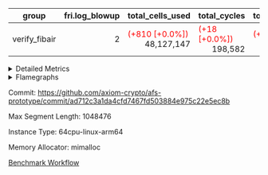 | group | fri.log_blowup | total_cells_used | total_cycles | total_proof_time_ms |
| --- | --- | --- | --- | --- |
| verify_fibair | <div style='text-align: right'>2</div>  | <span style="color: red">(+810 [+0.0%])</span> <div style='text-align: right'>48,127,147</div>  | <span style="color: red">(+18 [+0.0%])</span> <div style='text-align: right'>198,582</div>  | <span style="color: red">(+6.0 [+0.2%])</span> <div style='text-align: right'>2,911.0</div>  |


<details>
<summary>Detailed Metrics</summary>

| air_name | cells | constraints | interactions | main_cols | quotient_deg | rows |
| --- | --- | --- | --- | --- | --- | --- |
| FibonacciAir | <div style='text-align: right'>32</div>  | <div style='text-align: right'>5</div>  |  | <div style='text-align: right'>2</div>  | <div style='text-align: right'>1</div>  | <div style='text-align: right'>16</div>  |
| ProgramAir |  | <div style='text-align: right'>4</div>  | <div style='text-align: right'>1</div>  |  | <div style='text-align: right'>1</div>  |  |
| VmConnectorAir |  | <div style='text-align: right'>8</div>  | <div style='text-align: right'>3</div>  |  | <div style='text-align: right'>4</div>  |  |
| PersistentBoundaryAir<8> |  | <div style='text-align: right'>5</div>  | <div style='text-align: right'>3</div>  |  | <div style='text-align: right'>4</div>  |  |
| MemoryMerkleAir<8> |  | <div style='text-align: right'>38</div>  | <div style='text-align: right'>4</div>  |  | <div style='text-align: right'>4</div>  |  |
| AccessAdapterAir<2> |  | <div style='text-align: right'>12</div>  | <div style='text-align: right'>5</div>  |  | <div style='text-align: right'>4</div>  |  |
| AccessAdapterAir<4> |  | <div style='text-align: right'>12</div>  | <div style='text-align: right'>5</div>  |  | <div style='text-align: right'>4</div>  |  |
| AccessAdapterAir<8> |  | <div style='text-align: right'>12</div>  | <div style='text-align: right'>5</div>  |  | <div style='text-align: right'>4</div>  |  |
| Poseidon2VmAir<BabyBearParameters> |  | <div style='text-align: right'>517</div>  | <div style='text-align: right'>32</div>  |  | <div style='text-align: right'>4</div>  |  |
| FriReducedOpeningAir |  | <div style='text-align: right'>59</div>  | <div style='text-align: right'>35</div>  |  | <div style='text-align: right'>4</div>  |  |
| VmAirWrapper<NativeVectorizedAdapterAir<4>, FieldExtensionCoreAir> |  | <div style='text-align: right'>23</div>  | <div style='text-align: right'>15</div>  |  | <div style='text-align: right'>4</div>  |  |
| VmAirWrapper<NativeAdapterAir<2, 1>, FieldArithmeticCoreAir> |  | <div style='text-align: right'>23</div>  | <div style='text-align: right'>15</div>  |  | <div style='text-align: right'>4</div>  |  |
| VmAirWrapper<JalNativeAdapterAir, JalCoreAir> |  | <div style='text-align: right'>6</div>  | <div style='text-align: right'>7</div>  |  | <div style='text-align: right'>4</div>  |  |
| VmAirWrapper<BranchNativeAdapterAir, BranchEqualCoreAir<1> |  | <div style='text-align: right'>23</div>  | <div style='text-align: right'>11</div>  |  | <div style='text-align: right'>2</div>  |  |
| VmAirWrapper<NativeLoadStoreAdapterAir<1>, NativeLoadStoreCoreAir<1> |  | <div style='text-align: right'>31</div>  | <div style='text-align: right'>19</div>  |  | <div style='text-align: right'>4</div>  |  |
| PhantomAir |  | <div style='text-align: right'>4</div>  | <div style='text-align: right'>3</div>  |  | <div style='text-align: right'>4</div>  |  |
| VariableRangeCheckerAir |  | <div style='text-align: right'>4</div>  | <div style='text-align: right'>1</div>  |  | <div style='text-align: right'>1</div>  |  |

| commit_exe_time_ms | execute_and_trace_gen_time_ms | execute_time_ms | fri.log_blowup | keygen_time_ms | stark_prove_excluding_trace_time_ms | total_cells | verify_program_compile_ms |
| --- | --- | --- | --- | --- | --- | --- | --- |
| <span style="color: red">(+2.0 [+28.6%])</span> <div style='text-align: right'>9.0</div>  | <div style='text-align: right'>1,708.0</div>  | <span style="color: green">(-6.0 [-1.0%])</span> <div style='text-align: right'>611.0</div>  | <div style='text-align: right'>2</div>  | <span style="color: red">(+7.0 [+2.0%])</span> <div style='text-align: right'>352.0</div>  | <span style="color: red">(+2.0 [+18.2%])</span> <div style='text-align: right'>13.0</div>  | <div style='text-align: right'>32</div>  | <span style="color: green">(-1.0 [-6.2%])</span> <div style='text-align: right'>15.0</div>  |

| group | segment | stark_prove_excluding_trace_time_ms | total_cells | total_cells_used | total_cycles | trace_gen_time_ms |
| --- | --- | --- | --- | --- | --- | --- |
| verify_fibair | 0 | <span style="color: red">(+6.0 [+0.2%])</span> <div style='text-align: right'>2,911.0</div>  | <div style='text-align: right'>107,769,880</div>  | <span style="color: red">(+810 [+0.0%])</span> <div style='text-align: right'>48,127,147</div>  | <span style="color: red">(+18 [+0.0%])</span> <div style='text-align: right'>198,582</div>  | <span style="color: red">(+9.0 [+0.8%])</span> <div style='text-align: right'>1,090.0</div>  |

| group | chip_name | segment | rows_used |
| --- | --- | --- | --- |
| verify_fibair | ProgramChip | 0 | <div style='text-align: right'>16,317</div>  |
| verify_fibair | VmConnectorAir | 0 | <div style='text-align: right'>2</div>  |
| verify_fibair | Boundary | 0 | <div style='text-align: right'>22,770</div>  |
| verify_fibair | Merkle | 0 | <div style='text-align: right'>43,900</div>  |
| verify_fibair | AccessAdapter<2> | 0 | <span style="color: red">(+36 [+0.1%])</span> <div style='text-align: right'>58,184</div>  |
| verify_fibair | AccessAdapter<4> | 0 | <span style="color: red">(+18 [+0.1%])</span> <div style='text-align: right'>35,792</div>  |
| verify_fibair | AccessAdapter<8> | 0 | <div style='text-align: right'>23,300</div>  |
| verify_fibair | Poseidon2VmAir<BabyBearParameters> | 0 | <div style='text-align: right'>66,670</div>  |
| verify_fibair | FriReducedOpeningAir | 0 | <div style='text-align: right'>336</div>  |
| verify_fibair | <NativeVectorizedAdapterAir<4>,FieldExtensionCoreAir> | 0 | <div style='text-align: right'>2,186</div>  |
| verify_fibair | <NativeAdapterAir<2, 1>,FieldArithmeticCoreAir> | 0 | <div style='text-align: right'>68,144</div>  |
| verify_fibair | <JalNativeAdapterAir,JalCoreAir> | 0 | <span style="color: red">(+18 [+0.4%])</span> <div style='text-align: right'>5,104</div>  |
| verify_fibair | <BranchNativeAdapterAir,BranchEqualCoreAir<1>> | 0 | <div style='text-align: right'>30,558</div>  |
| verify_fibair | <NativeLoadStoreAdapterAir<1>,NativeLoadStoreCoreAir<1>> | 0 | <div style='text-align: right'>85,891</div>  |
| verify_fibair | PhantomAir | 0 | <div style='text-align: right'>5,216</div>  |
| verify_fibair | VariableRangeCheckerAir | 0 | <div style='text-align: right'>262,144</div>  |

| group | dsl_ir | opcode | segment | frequency |
| --- | --- | --- | --- | --- |
| verify_fibair |  | ADD | 0 | <div style='text-align: right'>54,984</div>  |
| verify_fibair |  | BBE4DIV | 0 | <div style='text-align: right'>297</div>  |
| verify_fibair |  | BBE4MUL | 0 | <div style='text-align: right'>891</div>  |
| verify_fibair |  | BEQ | 0 | <div style='text-align: right'>1,418</div>  |
| verify_fibair |  | BNE | 0 | <div style='text-align: right'>29,140</div>  |
| verify_fibair |  | COMP_POS2 | 0 | <div style='text-align: right'>1,092</div>  |
| verify_fibair |  | DIV | 0 | <div style='text-align: right'>3</div>  |
| verify_fibair |  | FE4ADD | 0 | <div style='text-align: right'>492</div>  |
| verify_fibair |  | FE4SUB | 0 | <div style='text-align: right'>506</div>  |
| verify_fibair |  | FRI_REDUCED_OPENING | 0 | <div style='text-align: right'>126</div>  |
| verify_fibair |  | JAL | 0 | <span style="color: red">(+18 [+0.4%])</span> <div style='text-align: right'>5,104</div>  |
| verify_fibair |  | LOADW | 0 | <div style='text-align: right'>18,438</div>  |
| verify_fibair |  | LOADW2 | 0 | <div style='text-align: right'>14,569</div>  |
| verify_fibair |  | MUL | 0 | <div style='text-align: right'>9,857</div>  |
| verify_fibair |  | PERM_POS2 | 0 | <div style='text-align: right'>265</div>  |
| verify_fibair |  | PHANTOM | 0 | <div style='text-align: right'>5,216</div>  |
| verify_fibair |  | SHINTW | 0 | <div style='text-align: right'>13,651</div>  |
| verify_fibair |  | STOREW | 0 | <div style='text-align: right'>30,347</div>  |
| verify_fibair |  | STOREW2 | 0 | <div style='text-align: right'>8,886</div>  |
| verify_fibair |  | SUB | 0 | <div style='text-align: right'>3,300</div>  |

| group | air_name | dsl_ir | opcode | segment | cells_used |
| --- | --- | --- | --- | --- | --- |
| verify_fibair | <NativeAdapterAir<2, 1>,FieldArithmeticCoreAir> |  | ADD | 0 | <div style='text-align: right'>1,649,520</div>  |
| verify_fibair | AccessAdapter<2> |  | ADD | 0 | <span style="color: red">(+198 [+1.6%])</span> <div style='text-align: right'>12,947</div>  |
| verify_fibair | AccessAdapter<4> |  | ADD | 0 | <span style="color: red">(+117 [+1.5%])</span> <div style='text-align: right'>7,813</div>  |
| verify_fibair | AccessAdapter<8> |  | ADD | 0 | <div style='text-align: right'>731</div>  |
| verify_fibair | Boundary |  | ADD | 0 | <div style='text-align: right'>1,720</div>  |
| verify_fibair | Merkle |  | ADD | 0 | <div style='text-align: right'>2,752</div>  |
| verify_fibair | <NativeVectorizedAdapterAir<4>,FieldExtensionCoreAir> |  | BBE4DIV | 0 | <div style='text-align: right'>11,880</div>  |
| verify_fibair | AccessAdapter<2> |  | BBE4DIV | 0 | <div style='text-align: right'>2,904</div>  |
| verify_fibair | AccessAdapter<4> |  | BBE4DIV | 0 | <div style='text-align: right'>1,716</div>  |
| verify_fibair | <NativeVectorizedAdapterAir<4>,FieldExtensionCoreAir> |  | BBE4MUL | 0 | <div style='text-align: right'>35,640</div>  |
| verify_fibair | AccessAdapter<2> |  | BBE4MUL | 0 | <span style="color: red">(+198 [+1.3%])</span> <div style='text-align: right'>15,136</div>  |
| verify_fibair | AccessAdapter<4> |  | BBE4MUL | 0 | <span style="color: red">(+117 [+1.3%])</span> <div style='text-align: right'>8,944</div>  |
| verify_fibair | <BranchNativeAdapterAir,BranchEqualCoreAir<1>> |  | BEQ | 0 | <div style='text-align: right'>32,614</div>  |
| verify_fibair | <BranchNativeAdapterAir,BranchEqualCoreAir<1>> |  | BNE | 0 | <div style='text-align: right'>670,220</div>  |
| verify_fibair | AccessAdapter<2> |  | BNE | 0 | <div style='text-align: right'>946</div>  |
| verify_fibair | AccessAdapter<4> |  | BNE | 0 | <div style='text-align: right'>559</div>  |
| verify_fibair | AccessAdapter<2> |  | COMP_POS2 | 0 | <div style='text-align: right'>48,048</div>  |
| verify_fibair | AccessAdapter<4> |  | COMP_POS2 | 0 | <div style='text-align: right'>28,392</div>  |
| verify_fibair | AccessAdapter<8> |  | COMP_POS2 | 0 | <div style='text-align: right'>18,564</div>  |
| verify_fibair | Poseidon2VmAir<BabyBearParameters> |  | COMP_POS2 | 0 | <div style='text-align: right'>610,428</div>  |
| verify_fibair | <NativeAdapterAir<2, 1>,FieldArithmeticCoreAir> |  | DIV | 0 | <div style='text-align: right'>90</div>  |
| verify_fibair | <NativeVectorizedAdapterAir<4>,FieldExtensionCoreAir> |  | FE4ADD | 0 | <div style='text-align: right'>19,680</div>  |
| verify_fibair | AccessAdapter<2> |  | FE4ADD | 0 | <div style='text-align: right'>10,450</div>  |
| verify_fibair | AccessAdapter<4> |  | FE4ADD | 0 | <div style='text-align: right'>6,175</div>  |
| verify_fibair | <NativeVectorizedAdapterAir<4>,FieldExtensionCoreAir> |  | FE4SUB | 0 | <div style='text-align: right'>20,240</div>  |
| verify_fibair | AccessAdapter<2> |  | FE4SUB | 0 | <div style='text-align: right'>18,546</div>  |
| verify_fibair | AccessAdapter<4> |  | FE4SUB | 0 | <div style='text-align: right'>10,959</div>  |
| verify_fibair | AccessAdapter<2> |  | FRI_REDUCED_OPENING | 0 | <div style='text-align: right'>2,024</div>  |
| verify_fibair | AccessAdapter<4> |  | FRI_REDUCED_OPENING | 0 | <div style='text-align: right'>1,196</div>  |
| verify_fibair | FriReducedOpeningAir |  | FRI_REDUCED_OPENING | 0 | <div style='text-align: right'>21,504</div>  |
| verify_fibair | <JalNativeAdapterAir,JalCoreAir> |  | JAL | 0 | <span style="color: red">(+180 [+0.4%])</span> <div style='text-align: right'>51,040</div>  |
| verify_fibair | AccessAdapter<2> |  | JAL | 0 | <div style='text-align: right'>11</div>  |
| verify_fibair | AccessAdapter<4> |  | JAL | 0 | <div style='text-align: right'>13</div>  |
| verify_fibair | <NativeLoadStoreAdapterAir<1>,NativeLoadStoreCoreAir<1>> |  | LOADW | 0 | <div style='text-align: right'>755,958</div>  |
| verify_fibair | AccessAdapter<2> |  | LOADW | 0 | <div style='text-align: right'>29,062</div>  |
| verify_fibair | AccessAdapter<4> |  | LOADW | 0 | <div style='text-align: right'>20,566</div>  |
| verify_fibair | AccessAdapter<8> |  | LOADW | 0 | <div style='text-align: right'>16,133</div>  |
| verify_fibair | Boundary |  | LOADW | 0 | <div style='text-align: right'>27,880</div>  |
| verify_fibair | Merkle |  | LOADW | 0 | <div style='text-align: right'>44,416</div>  |
| verify_fibair | <NativeLoadStoreAdapterAir<1>,NativeLoadStoreCoreAir<1>> |  | LOADW2 | 0 | <div style='text-align: right'>597,329</div>  |
| verify_fibair | AccessAdapter<2> |  | LOADW2 | 0 | <div style='text-align: right'>13,288</div>  |
| verify_fibair | AccessAdapter<4> |  | LOADW2 | 0 | <div style='text-align: right'>7,969</div>  |
| verify_fibair | AccessAdapter<8> |  | LOADW2 | 0 | <div style='text-align: right'>1,003</div>  |
| verify_fibair | Boundary |  | LOADW2 | 0 | <div style='text-align: right'>1,880</div>  |
| verify_fibair | Merkle |  | LOADW2 | 0 | <div style='text-align: right'>2,880</div>  |
| verify_fibair | <NativeAdapterAir<2, 1>,FieldArithmeticCoreAir> |  | MUL | 0 | <div style='text-align: right'>295,710</div>  |
| verify_fibair | AccessAdapter<2> |  | MUL | 0 | <div style='text-align: right'>11,110</div>  |
| verify_fibair | AccessAdapter<4> |  | MUL | 0 | <div style='text-align: right'>10,647</div>  |
| verify_fibair | AccessAdapter<8> |  | MUL | 0 | <div style='text-align: right'>10,982</div>  |
| verify_fibair | Boundary |  | MUL | 0 | <div style='text-align: right'>25,840</div>  |
| verify_fibair | Merkle |  | MUL | 0 | <div style='text-align: right'>41,152</div>  |
| verify_fibair | AccessAdapter<2> |  | PERM_POS2 | 0 | <div style='text-align: right'>22,770</div>  |
| verify_fibair | AccessAdapter<4> |  | PERM_POS2 | 0 | <div style='text-align: right'>13,455</div>  |
| verify_fibair | AccessAdapter<8> |  | PERM_POS2 | 0 | <div style='text-align: right'>8,806</div>  |
| verify_fibair | Poseidon2VmAir<BabyBearParameters> |  | PERM_POS2 | 0 | <div style='text-align: right'>148,135</div>  |
| verify_fibair | PhantomAir |  | PHANTOM | 0 | <div style='text-align: right'>31,296</div>  |
| verify_fibair | <NativeLoadStoreAdapterAir<1>,NativeLoadStoreCoreAir<1>> |  | SHINTW | 0 | <div style='text-align: right'>559,691</div>  |
| verify_fibair | AccessAdapter<2> |  | SHINTW | 0 | <div style='text-align: right'>89,463</div>  |
| verify_fibair | AccessAdapter<4> |  | SHINTW | 0 | <div style='text-align: right'>69,849</div>  |
| verify_fibair | AccessAdapter<8> |  | SHINTW | 0 | <div style='text-align: right'>69,683</div>  |
| verify_fibair | Boundary |  | SHINTW | 0 | <div style='text-align: right'>163,960</div>  |
| verify_fibair | Merkle |  | SHINTW | 0 | <div style='text-align: right'>582,720</div>  |
| verify_fibair | <NativeLoadStoreAdapterAir<1>,NativeLoadStoreCoreAir<1>> |  | STOREW | 0 | <div style='text-align: right'>1,244,227</div>  |
| verify_fibair | AccessAdapter<2> |  | STOREW | 0 | <div style='text-align: right'>108,614</div>  |
| verify_fibair | AccessAdapter<4> |  | STOREW | 0 | <div style='text-align: right'>70,226</div>  |
| verify_fibair | AccessAdapter<8> |  | STOREW | 0 | <div style='text-align: right'>55,845</div>  |
| verify_fibair | Boundary |  | STOREW | 0 | <div style='text-align: right'>131,400</div>  |
| verify_fibair | Merkle |  | STOREW | 0 | <div style='text-align: right'>558,720</div>  |
| verify_fibair | <NativeLoadStoreAdapterAir<1>,NativeLoadStoreCoreAir<1>> |  | STOREW2 | 0 | <div style='text-align: right'>364,326</div>  |
| verify_fibair | AccessAdapter<2> |  | STOREW2 | 0 | <div style='text-align: right'>38,236</div>  |
| verify_fibair | AccessAdapter<4> |  | STOREW2 | 0 | <div style='text-align: right'>26,481</div>  |
| verify_fibair | AccessAdapter<8> |  | STOREW2 | 0 | <div style='text-align: right'>21,692</div>  |
| verify_fibair | Boundary |  | STOREW2 | 0 | <div style='text-align: right'>51,000</div>  |
| verify_fibair | Merkle |  | STOREW2 | 0 | <div style='text-align: right'>89,344</div>  |
| verify_fibair | <NativeAdapterAir<2, 1>,FieldArithmeticCoreAir> |  | SUB | 0 | <div style='text-align: right'>99,000</div>  |
| verify_fibair | AccessAdapter<2> |  | SUB | 0 | <div style='text-align: right'>16,335</div>  |
| verify_fibair | AccessAdapter<4> |  | SUB | 0 | <div style='text-align: right'>18,525</div>  |
| verify_fibair | AccessAdapter<8> |  | SUB | 0 | <div style='text-align: right'>21,981</div>  |
| verify_fibair | Boundary |  | SUB | 0 | <div style='text-align: right'>51,720</div>  |
| verify_fibair | Merkle |  | SUB | 0 | <div style='text-align: right'>82,752</div>  |

| group | execute_time_ms | fri.log_blowup | num_segments | total_cells_used | total_cycles | total_proof_time_ms |
| --- | --- | --- | --- | --- | --- | --- |
| verify_fibair | <span style="color: green">(-4.0 [-0.7%])</span> <div style='text-align: right'>574.0</div>  | <div style='text-align: right'>2</div>  | <div style='text-align: right'>1</div>  | <span style="color: red">(+810 [+0.0%])</span> <div style='text-align: right'>48,127,147</div>  | <span style="color: red">(+18 [+0.0%])</span> <div style='text-align: right'>198,582</div>  | <span style="color: red">(+6.0 [+0.2%])</span> <div style='text-align: right'>2,911.0</div>  |

| group | air_name | segment | cells | main_cols | perm_cols | prep_cols | rows |
| --- | --- | --- | --- | --- | --- | --- | --- |
| verify_fibair | ProgramAir | 0 | <div style='text-align: right'>294,912</div>  | <div style='text-align: right'>10</div>  | <div style='text-align: right'>8</div>  |  | <div style='text-align: right'>16,384</div>  |
| verify_fibair | VmConnectorAir | 0 | <div style='text-align: right'>24</div>  | <div style='text-align: right'>4</div>  | <div style='text-align: right'>8</div>  | <div style='text-align: right'>1</div>  | <div style='text-align: right'>2</div>  |
| verify_fibair | PersistentBoundaryAir<8> | 0 | <div style='text-align: right'>917,504</div>  | <div style='text-align: right'>20</div>  | <div style='text-align: right'>8</div>  |  | <div style='text-align: right'>32,768</div>  |
| verify_fibair | MemoryMerkleAir<8> | 0 | <div style='text-align: right'>2,883,584</div>  | <div style='text-align: right'>32</div>  | <div style='text-align: right'>12</div>  |  | <div style='text-align: right'>65,536</div>  |
| verify_fibair | AccessAdapterAir<2> | 0 | <div style='text-align: right'>1,769,472</div>  | <div style='text-align: right'>11</div>  | <div style='text-align: right'>16</div>  |  | <div style='text-align: right'>65,536</div>  |
| verify_fibair | AccessAdapterAir<4> | 0 | <div style='text-align: right'>1,900,544</div>  | <div style='text-align: right'>13</div>  | <div style='text-align: right'>16</div>  |  | <div style='text-align: right'>65,536</div>  |
| verify_fibair | AccessAdapterAir<8> | 0 | <div style='text-align: right'>1,081,344</div>  | <div style='text-align: right'>17</div>  | <div style='text-align: right'>16</div>  |  | <div style='text-align: right'>32,768</div>  |
| verify_fibair | Poseidon2VmAir<BabyBearParameters> | 0 | <div style='text-align: right'>77,987,840</div>  | <div style='text-align: right'>559</div>  | <div style='text-align: right'>36</div>  |  | <div style='text-align: right'>131,072</div>  |
| verify_fibair | FriReducedOpeningAir | 0 | <div style='text-align: right'>71,680</div>  | <div style='text-align: right'>64</div>  | <div style='text-align: right'>76</div>  |  | <div style='text-align: right'>512</div>  |
| verify_fibair | VmAirWrapper<NativeVectorizedAdapterAir<4>, FieldExtensionCoreAir> | 0 | <div style='text-align: right'>245,760</div>  | <div style='text-align: right'>40</div>  | <div style='text-align: right'>20</div>  |  | <div style='text-align: right'>4,096</div>  |
| verify_fibair | VmAirWrapper<NativeAdapterAir<2, 1>, FieldArithmeticCoreAir> | 0 | <div style='text-align: right'>6,553,600</div>  | <div style='text-align: right'>30</div>  | <div style='text-align: right'>20</div>  |  | <div style='text-align: right'>131,072</div>  |
| verify_fibair | VmAirWrapper<JalNativeAdapterAir, JalCoreAir> | 0 | <div style='text-align: right'>180,224</div>  | <div style='text-align: right'>10</div>  | <div style='text-align: right'>12</div>  |  | <div style='text-align: right'>8,192</div>  |
| verify_fibair | VmAirWrapper<BranchNativeAdapterAir, BranchEqualCoreAir<1> | 0 | <div style='text-align: right'>1,671,168</div>  | <div style='text-align: right'>23</div>  | <div style='text-align: right'>28</div>  |  | <div style='text-align: right'>32,768</div>  |
| verify_fibair | VmAirWrapper<NativeLoadStoreAdapterAir<1>, NativeLoadStoreCoreAir<1> | 0 | <div style='text-align: right'>8,519,680</div>  | <div style='text-align: right'>41</div>  | <div style='text-align: right'>24</div>  |  | <div style='text-align: right'>131,072</div>  |
| verify_fibair | PhantomAir | 0 | <div style='text-align: right'>114,688</div>  | <div style='text-align: right'>6</div>  | <div style='text-align: right'>8</div>  |  | <div style='text-align: right'>8,192</div>  |
| verify_fibair | VariableRangeCheckerAir | 0 | <div style='text-align: right'>2,359,296</div>  | <div style='text-align: right'>1</div>  | <div style='text-align: right'>8</div>  | <div style='text-align: right'>2</div>  | <div style='text-align: right'>262,144</div>  |

| segment | trace_gen_time_ms |
| --- | --- |
| 0 | <span style="color: red">(+6.0 [+0.6%])</span> <div style='text-align: right'>1,096.0</div>  |

</details>



<details>
<summary>Flamegraphs</summary>

[![](https://axiom-public-data-sandbox-us-east-1.s3.us-east-1.amazonaws.com/benchmark/github/flamegraphs/ad712c3a1da4cfd7467fd503884e975c22e5ec8b/verify_fibair-38e0b9de817f645c4bec37c0d4a3e58baecccb040f5718dc069a72c7385a0bed-verify_fibair.dsl_ir.opcode.air_name.cells_used.reverse.svg)](https://axiom-public-data-sandbox-us-east-1.s3.us-east-1.amazonaws.com/benchmark/github/flamegraphs/ad712c3a1da4cfd7467fd503884e975c22e5ec8b/verify_fibair-38e0b9de817f645c4bec37c0d4a3e58baecccb040f5718dc069a72c7385a0bed-verify_fibair.dsl_ir.opcode.air_name.cells_used.reverse.svg)
[![](https://axiom-public-data-sandbox-us-east-1.s3.us-east-1.amazonaws.com/benchmark/github/flamegraphs/ad712c3a1da4cfd7467fd503884e975c22e5ec8b/verify_fibair-38e0b9de817f645c4bec37c0d4a3e58baecccb040f5718dc069a72c7385a0bed-verify_fibair.dsl_ir.opcode.air_name.cells_used.svg)](https://axiom-public-data-sandbox-us-east-1.s3.us-east-1.amazonaws.com/benchmark/github/flamegraphs/ad712c3a1da4cfd7467fd503884e975c22e5ec8b/verify_fibair-38e0b9de817f645c4bec37c0d4a3e58baecccb040f5718dc069a72c7385a0bed-verify_fibair.dsl_ir.opcode.air_name.cells_used.svg)
[![](https://axiom-public-data-sandbox-us-east-1.s3.us-east-1.amazonaws.com/benchmark/github/flamegraphs/ad712c3a1da4cfd7467fd503884e975c22e5ec8b/verify_fibair-38e0b9de817f645c4bec37c0d4a3e58baecccb040f5718dc069a72c7385a0bed-verify_fibair.dsl_ir.opcode.frequency.reverse.svg)](https://axiom-public-data-sandbox-us-east-1.s3.us-east-1.amazonaws.com/benchmark/github/flamegraphs/ad712c3a1da4cfd7467fd503884e975c22e5ec8b/verify_fibair-38e0b9de817f645c4bec37c0d4a3e58baecccb040f5718dc069a72c7385a0bed-verify_fibair.dsl_ir.opcode.frequency.reverse.svg)
[![](https://axiom-public-data-sandbox-us-east-1.s3.us-east-1.amazonaws.com/benchmark/github/flamegraphs/ad712c3a1da4cfd7467fd503884e975c22e5ec8b/verify_fibair-38e0b9de817f645c4bec37c0d4a3e58baecccb040f5718dc069a72c7385a0bed-verify_fibair.dsl_ir.opcode.frequency.svg)](https://axiom-public-data-sandbox-us-east-1.s3.us-east-1.amazonaws.com/benchmark/github/flamegraphs/ad712c3a1da4cfd7467fd503884e975c22e5ec8b/verify_fibair-38e0b9de817f645c4bec37c0d4a3e58baecccb040f5718dc069a72c7385a0bed-verify_fibair.dsl_ir.opcode.frequency.svg)

</details>

Commit: https://github.com/axiom-crypto/afs-prototype/commit/ad712c3a1da4cfd7467fd503884e975c22e5ec8b

Max Segment Length: 1048476

Instance Type: 64cpu-linux-arm64

Memory Allocator: mimalloc

[Benchmark Workflow](https://github.com/axiom-crypto/afs-prototype/actions/runs/12287660634)
